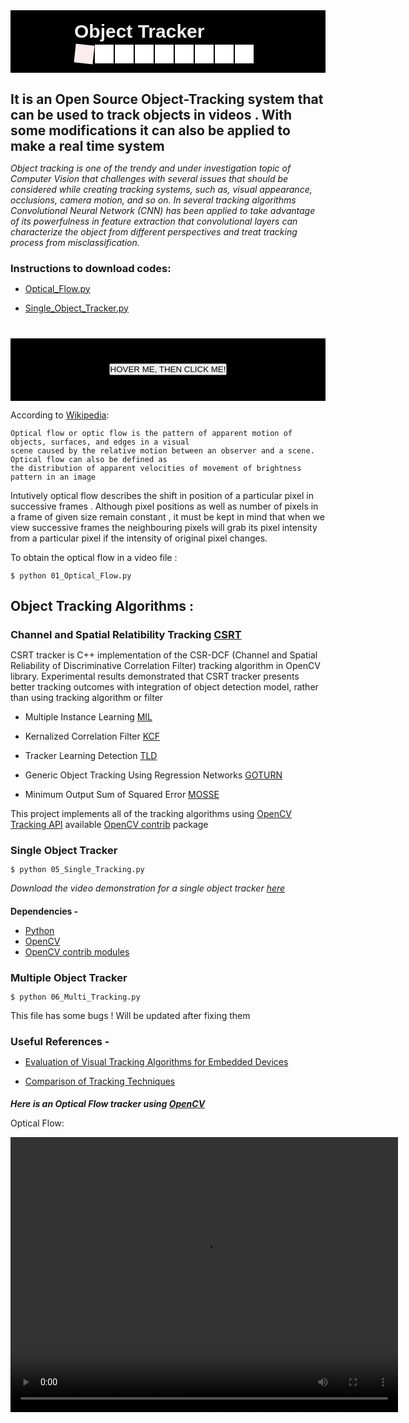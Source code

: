 <style>	
*{
	margin :0;
	padding:0;
}

.body {
	margin-top:8%;
  	display: flex;
  	justify-content: center;
  	align-items: center;
  	background-color: #333;
  	font-weight: bold;
  	height: 400px;
}

.load-head{
	color : #f1f1f1;
	font-family: sans-serif;
	font-size: 30px;
	margin-bottom: 1%;  
}

.loader{
	height: 30px;
	width: 300px;
	display: flex;
}

.loader span{
	width: 30px;
	height: 30px;
	background: white;
	margin: 1px; 
}

.L1{
	content: '1';
	animation: L1 1s 1;
}

.L2{
	animation: L1 1s 1;
	animation-delay: 0.2s;
}

.L3{
	animation: L1 1s 1;
	animation-delay: 0.6s;
}

.L4{
	animation: L1 1s 1;
	animation-delay: 0.9s;
}

.L5{
	animation: L1 1s 1;
	animation-delay: 1.2s;
}

.L6{
	animation: L1 1s 1;
	animation-delay: 1.5s;
}

.L7{
	animation: L1 1s 1;
	animation-delay: 1.8s;
}

.L8{
	animation: L1 1s 1;
	animation-delay: 2.1s;
}

.L9{
	animation: L1 1s 1;
	animation-delay: 2.4s;
}

@keyframes L1{
	50%{
		background-color: #dc3545;
	}
	
	100%{
		transform: rotateZ(180deg);
	}
}
</style>

<div class="body">
	<div>
		<div class="load-head">
			Object Tracker
		</div>
		<div class="loader">
			<span class="L1"></span>
			<span class="L2"></span>
			<span class="L3"></span>
			<span class="L4"></span>
			<span class="L5"></span>
			<span class="L6"></span>
			<span class="L7"></span>
			<span class="L8"></span>
			<span class="L9"></span>
		</div>
	</div>
</div>
				

## It is an Open Source Object-Tracking system that can be used to track objects in videos . With some modifications it can also be applied to make a real time system 

_Object tracking is one of the trendy and under investigation topic of Computer Vision that
challenges with several issues that should be considered while creating tracking systems, such as, visual
appearance, occlusions, camera motion, and so on. In several tracking algorithms Convolutional Neural
Network (CNN) has been applied to take advantage of its powerfulness in feature extraction that convolutional
layers can characterize the object from different perspectives and treat tracking process from misclassification._

### Instructions to download codes:

- [Optical_Flow.py](https://github.com/shivanshuman021/Object-Tracker/blob/master/01_Optical_Flow.py)

- [Single_Object_Tracker.py](https://github.com/shivanshuman021/Object-Tracker/blob/master/05_Single_Tracking.py)
    

<style>
@import 'https://fonts.googleapis.com/css?family=Open+Sans+Condensed:300';

*{
	margin :0;
	padding:0;
}

.body {
	margin-top:8%;
  	display: flex;
  	justify-content: center;
  	align-items: center;
  	background-color: #000;
    flex-direction: row;
  	height: 100px;
  flex-direction: column;
  flex-wrap: wrap;
  font-family: 'Open Sans Condensed', sans-serif;
  overflow: hidden;
}

.glow-on-hover {
    width: 220px;
    height: 50px;
    border: none;
    outline: none;
    color: #fff;
    background: #111;
    cursor: pointer;
    position: relative;
    z-index: 0;
    border-radius: 10px;
}

.glow-on-hover:before {
    content: '';
    background: linear-gradient(45deg, #ff0000, #ff7300, #fffb00, #48ff00, #00ffd5, #002bff, #7a00ff, #ff00c8, #ff0000);
    position: absolute;
    top: -2px;
    left:-2px;
    background-size: 400%;
    z-index: -1;
    filter: blur(5px);
    width: calc(100% + 4px);
    height: calc(100% + 4px);
    animation: glowing 20s linear infinite;
    opacity: 0;
    transition: opacity .3s ease-in-out;
    border-radius: 10px;
}

.glow-on-hover:active {
    color: #000
}

.glow-on-hover:active:after {
    background: transparent;
}

.glow-on-hover:hover:before {
    opacity: 1;
}

.glow-on-hover:after {
    z-index: -1;
    content: '';
    position: absolute;
    width: 100%;
    height: 100%;
    background: #111;
    left: 0;
    top: 0;
    border-radius: 10px;
}

@keyframes glowing {
    0% { background-position: 0 0; }
    50% { background-position: 400% 0; }
    100% { background-position: 0 0; }
}
</style>
<div class="body">
	<button class="OPTICAL FLOW" type="button">HOVER ME, THEN CLICK ME!</button>
</div>
				

According to [Wikipedia](https://en.wikipedia.org/wiki/Optical_flow#:~:text=Optical%20flow%20or%20optic%20flow,brightness%20pattern%20in%20an%20image.): 

    Optical flow or optic flow is the pattern of apparent motion of objects, surfaces, and edges in a visual 
    scene caused by the relative motion between an observer and a scene. Optical flow can also be defined as 
    the distribution of apparent velocities of movement of brightness pattern in an image 
    
Intutively optical flow describes the shift in position of a particular pixel in successive frames . Although pixel positions 
as well as number of pixels in a frame of given size remain constant , it must be kept in mind that when we view successive 
frames the neighbouring pixels will grab its pixel intensity from a particular pixel if the intensity of original pixel changes.
  
To obtain the optical flow in a video file :
  
    $ python 01_Optical_Flow.py
  

    
## Object Tracking Algorithms :

### Channel and Spatial Relatibility Tracking [CSRT](https://www.google.com/url?sa=t&rct=j&q=&esrc=s&source=web&cd=&cad=rja&uact=8&ved=2ahUKEwjes5vxnebpAhU1zTgGHTH2D3sQFjABegQIBBAB&url=https%3A%2F%2Farxiv.org%2Fpdf%2F1611.08461&usg=AOvVaw1fGNV1xM1TWV7lVL0OM9Ee) 
CSRT tracker is C++ implementation of the CSR-DCF (Channel and Spatial Reliability of Discriminative Correlation Filter)
tracking algorithm in OpenCV library. Experimental results demonstrated that CSRT tracker presents better
tracking outcomes with integration of object detection model, rather than using tracking algorithm or filter 

- Multiple Instance Learning [MIL](https://faculty.ucmerced.edu/mhyang/papers/cvpr09a.pdf)

- Kernalized Correlation Filter [KCF](https://www.google.com/url?sa=t&rct=j&q=&esrc=s&source=web&cd=&ved=2ahUKEwjr_eCDn-bpAhVh6nMBHctkCOYQFjACegQIAxAB&url=https%3A%2F%2Fwww.mdpi.com%2F2076-3417%2F10%2F2%2F713%2Fpdf&usg=AOvVaw05SOT9pM4fR68LFLr6-Cq7)
      
- Tracker Learning Detection [TLD](https://www.google.com/url?sa=t&rct=j&q=&esrc=s&source=web&cd=&ved=2ahUKEwiUz6WyoObpAhUD63MBHU4_C5QQFjABegQIBRAB&url=http%3A%2F%2Fvision.stanford.edu%2Fteaching%2Fcs231b_spring1415%2Fpapers%2FKalal-PAMI.pdf&usg=AOvVaw1MM92z9XpbLgUBLwy2PFjw)

- Generic Object Tracking Using Regression Networks [GOTURN](https://www.google.com/url?sa=t&rct=j&q=&esrc=s&source=web&cd=&ved=2ahUKEwiivYrPoebpAhWTyjgGHbvHDUwQFjABegQIAhAB&url=https%3A%2F%2Farxiv.org%2Fpdf%2F1604.01802&usg=AOvVaw0BQRhbH7dA0L_H4SqyY0Ho)

- Minimum Output Sum of Squared Error [MOSSE](https://ieeexplore.ieee.org/abstract/document/5539960)

This project implements all of the tracking algorithms using [OpenCV Tracking API](https://docs.opencv.org/3.4/d9/df8/group__tracking.html) available [OpenCV contrib](https://www.google.com/url?sa=t&rct=j&q=&esrc=s&source=web&cd=&cad=rja&uact=8&ved=2ahUKEwjIhcL0pebpAhUexjgGHQ7wAuUQFjAMegQIBRAB&url=https%3A%2F%2Fdocs.opencv.org%2F3.4.10%2Fd3%2Fd81%2Ftutorial_contrib_root.html&usg=AOvVaw1-ltthwNL7WsiqFPy-cNJ7) package

### Single Object Tracker

    $ python 05_Single_Tracking.py
    
_Download the video demonstration for a single object tracker [here](https://github.com/shivanshuman021/Object-Tracker/blob/master/SINGLE_Tracker.mp4)_ 
    
#### Dependencies -
- [Python](https://python.org)
- [OpenCV](https://opencv.org)
- [OpenCV contrib modules](https://www.google.com/url?sa=t&rct=j&q=&esrc=s&source=web&cd=&cad=rja&uact=8&ved=2ahUKEwjIhcL0pebpAhUexjgGHQ7wAuUQFjAAegQIARAB&url=https%3A%2F%2Fpypi.org%2Fproject%2Fopencv-contrib-python%2F&usg=AOvVaw2CmQK0gZWG751zsw_Nm6X7)
      



### Multiple Object Tracker

    $ python 06_Multi_Tracking.py
    
This file has some bugs ! Will be updated after fixing them


### Useful References -
- [Evaluation of Visual Tracking Algorithms for Embedded Devices](https://www.researchgate.net/profile/Francois_Christophe/publication/317803149_Evaluation_of_Visual_Tracking_Algorithms_for_Embedded_Devices/links/59a66ea4aca272895c166a6c/Evaluation-of-Visual-Tracking-Algorithms-for-Embedded-Devices.pdf)
    
- [Comparison of Tracking Techniques](https://www.google.com/url?sa=t&rct=j&q=&esrc=s&source=web&cd=&ved=2ahUKEwiliOuyoubpAhUCzTgGHUjuBHUQFjAEegQIBhAB&url=https%3A%2F%2Fwww.mdpi.com%2F2076-3417%2F9%2F16%2F3336%2Fpdf&usg=AOvVaw31tj8iqIPZNMGKmoF1yj2y)

##### _Here is an Optical Flow tracker using [OpenCV](https://opencv.org/)_
Optical Flow:

<video width="620" height="440" src="./OPT_FLOW.mp4" type="video/mp4" controls>



<center>
<video width="500" height="400" src="./SINGLE_Tracker.mp4" type="video/mp4" controls>
    </center>


<center>
	[[embed url=https://github.com/shivanshuman021/Object-Tracker/blob/master/SINGLE_Tracker.mp4]]
